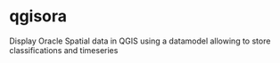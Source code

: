 # qgisora
Display Oracle Spatial data in QGIS using a datamodel allowing to store classifications and timeseries
